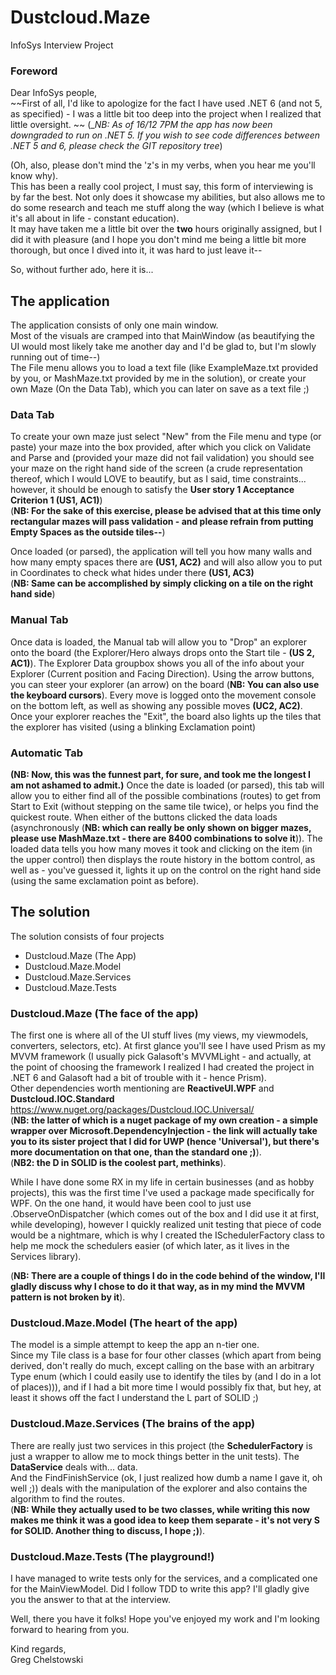 # Dustcloud.Maze
InfoSys Interview Project

### Foreword
Dear InfoSys people,  
~~First of all, I'd like to apologize for the fact I have used .NET 6 (and not 5, as specified) - I was a little bit too deep into the project when I realized that little oversight. ~~
(__NB: As of 16/12 7PM the app has now been downgraded to run on .NET 5. If you wish to see code differences between .NET 5 and 6, please check the GIT repository tree_)
  
(Oh, also, please don't mind the 'z's in my verbs, when you hear me you'll know why).  
This has been a really cool project, I must say, this form of interviewing is by far the best. Not only does it showcase my abilities, but also allows me to do some research and teach me stuff along the way
(which I believe is what it's all about in life - constant education).  
It may have taken me a little bit over the **two** hours originally assigned, but I did it with pleasure (and I hope you don't mind me being a little bit more thorough, but once 
I dived into it, it was hard to just leave it--  

So, without further ado, here it is...

## The application
The application consists of only one main window.  
Most of the visuals are cramped into that MainWindow (as beautifying the UI would most likely take me another day and I'd be glad to, but I'm slowly running out of time--)  
The File menu allows you to load a text file (like ExampleMaze.txt provided by you, or MashMaze.txt provided by me in the solution), or create your own Maze (On the Data Tab), which you can later on save as a text file ;)
  
### Data Tab
To create your own maze just select "New" from the File menu and type (or paste) your maze into the box provided, after which you click on Validate and Parse and (provided your maze did not fail validation) you should see 
your maze on the right hand side of the screen (a crude representation thereof, which I would LOVE to beautify, but as I said, time constraints... however, it should be enough to satisfy the **User story 1 Acceptance Criterion 1 (US1, AC1)**)  
(__NB: For the sake of this exercise, please be advised that at this time only rectangular mazes will pass validation - and please refrain from putting Empty Spaces as the outside tiles--__)

Once loaded (or parsed), the application will tell you how many walls and how many empty spaces there are **(US1, AC2)** and will also allow you to put in Coordinates to check what hides under there **(US1, AC3)**  
(__NB: Same can be accomplished by simply clicking on a tile on the right hand side__)
    
### Manual Tab
Once data is loaded, the Manual tab will allow you to "Drop" an explorer onto the board (the Explorer/Hero always drops onto the Start tile - **(US 2, AC1)**). The Explorer Data groupbox shows you all of the info about your Explorer (Current position and Facing Direction). 
Using the arrow buttons, you can steer your explorer (an arrow) on the board (__NB: You can also use the keyboard cursors__). Every move is logged onto the movement console on the bottom left, as well as showing any possible moves **(UC2, AC2)**.  
Once your explorer reaches the "Exit", the board also lights up the tiles that the explorer has visited (using a blinking Exclamation point) 

### Automatic Tab
__(NB: Now, this was the funnest part, for sure, and took me the longest I am not ashamed to admit.)__
Once the date is loaded (or parsed), this tab will allow you to either find all of the possible combinations (routes) to get from Start to Exit (without stepping on the same tile twice), or helps you find the quickest route.
When either of the buttons clicked the data loads (asynchronously (__NB: which can really be only shown on bigger mazes, please use MashMaze.txt - there are 8400 combinations to solve it__)). The loaded data tells you how many moves it took
and clicking on the item (in the upper control) then displays the route history in the bottom control, as well as - you've guessed it, lights it up on the control on the right hand side (using the same exclamation point as before).

## The solution  
The solution consists of four projects 
- Dustcloud.Maze (The App)
- Dustcloud.Maze.Model
- Dustcloud.Maze.Services
- Dustcloud.Maze.Tests

### Dustcloud.Maze (The face of the app)
The first one is where all of the UI stuff lives (my views, my viewmodels, converters, selectors, etc).
At first glance you'll see I have used Prism as my MVVM framework (I usually pick Galasoft's MVVMLight - and actually, 
at the point of choosing the framework I realized I had created the project in .NET 6 and Galasoft had a bit of trouble with it - hence Prism).  
Other dependencies worth mentioning are **ReactiveUI.WPF** and **Dustcloud.IOC.Standard** https://www.nuget.org/packages/Dustcloud.IOC.Universal/  
(__NB: the latter of which is a nuget package of my own creation - a simple wrapper over Microsoft.DependencyInjection - 
the link will actually take you to its sister project that I did for UWP (hence 'Universal'), but there's more documentation on that one, than the standard one ;)__).  
(__NB2: the **D** in SOLID is the coolest part, methinks__).  
  
While I have done some RX in my life in certain businesses (and as hobby projects), this was the first time I've used a package made specifically for WPF. On the one hand, it would have been cool to just use
.ObserveOnDispatcher (which comes out of the box and I did use it at first, while developing), however I quickly realized unit testing that piece of code would be a nightmare, which is why I created the
ISchedulerFactory class to help me mock the schedulers easier (of which later, as it lives in the Services library).  

(__NB: There are a couple of things I do in the code behind of the window, I'll gladly discuss why I chose to do it that way, as in my mind the MVVM pattern is not broken by it__).
  
### Dustcloud.Maze.Model (The heart of the app)
The model is a simple attempt to keep the app an n-tier one.  
Since my Tile class is a base for four other classes (which apart from being derived, don't really do much, except calling on the base with an arbitrary Type enum (which I could easily use to identify the tiles by (and I do in a lot of places))),
and if I had a bit more time I would possibly fix that, but hey, at least it shows off the fact I understand the L part of SOLID ;)  


### Dustcloud.Maze.Services (The brains of the app)
There are really just two services in this project (the **SchedulerFactory** is just a wrapper to allow me to mock things better in the unit tests).
The __DataService__ deals with... data.  
And the FindFinishService (ok, I just realized how dumb a name I gave it, oh well ;)) deals with the manipulation of the explorer and also contains the algorithm to find the routes.  
(__NB: While they actually used to be two classes, while writing this now makes me think it was a good idea to keep them separate - it's not very **S** for SOLID. Another thing to discuss, I hope ;)__).

### Dustcloud.Maze.Tests (The playground!)
I have managed to write tests only for the services, and a complicated one for the MainViewModel. Did I follow TDD to write this app? I'll gladly give you the answer to that at the interview.
  
  
Well, there you have it folks! Hope you've enjoyed my work and I'm looking forward to hearing from you.  
  
Kind regards,  
Greg Chelstowski



